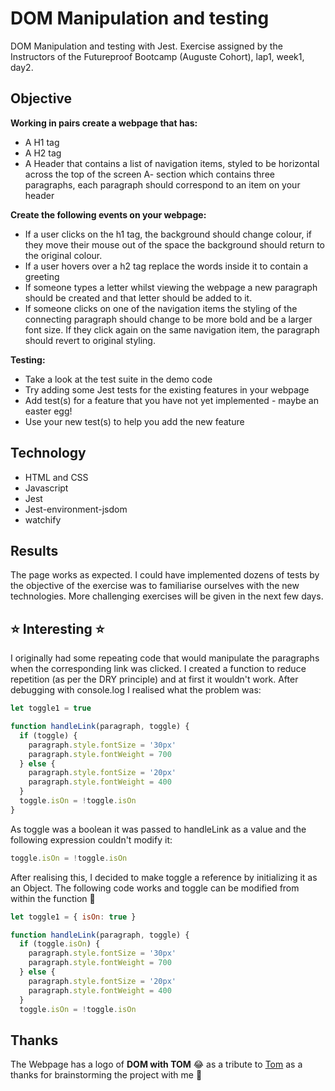 # DOM Manipulation and testing

DOM Manipulation and testing with Jest.
Exercise assigned by the Instructors of the Futureproof Bootcamp (Auguste Cohort), lap1, week1, day2.

## Objective

**Working in pairs create a webpage that has:**

- A H1 tag
- A H2 tag
- A Header that contains a list of navigation items, styled to be horizontal across the top of the screen
  A- section which contains three paragraphs, each paragraph should correspond to an item on your header

**Create the following events on your webpage:**

- If a user clicks on the h1 tag, the background should change colour, if they move their mouse out of the space the background should return to the original colour.
- If a user hovers over a h2 tag replace the words inside it to contain a greeting
- If someone types a letter whilst viewing the webpage a new paragraph should be created and that letter should be added to it.
- If someone clicks on one of the navigation items the styling of the connecting paragraph should change to be more bold and be a larger font size. If they click again on the same navigation item, the paragraph should revert to original styling.

**Testing:**

- Take a look at the test suite in the demo code
- Try adding some Jest tests for the existing features in your webpage
- Add test(s) for a feature that you have not yet implemented - maybe an easter egg!
- Use your new test(s) to help you add the new feature

## Technology

- HTML and CSS
- Javascript
- Jest
- Jest-environment-jsdom
- watchify

## Results

The page works as expected.
I could have implemented dozens of tests by the objective of the exercise was to familiarise ourselves with the new technologies.
More challenging exercises will be given in the next few days.

## ⭐️ Interesting ⭐️

I originally had some repeating code that would manipulate the paragraphs when the corresponding link was clicked.
I created a function to reduce repetition (as per the DRY principle) and at first it wouldn't work.
After debugging with console.log I realised what the problem was:

```js
let toggle1 = true

function handleLink(paragraph, toggle) {
  if (toggle) {
    paragraph.style.fontSize = '30px'
    paragraph.style.fontWeight = 700
  } else {
    paragraph.style.fontSize = '20px'
    paragraph.style.fontWeight = 400
  }
  toggle.isOn = !toggle.isOn
}
```

As toggle was a boolean it was passed to handleLink as a value and the following expression couldn't modify it:

```js
toggle.isOn = !toggle.isOn
```

After realising this, I decided to make toggle a reference by initializing it as an Object.
The following code works and toggle can be modified from within the function 💪

```js
let toggle1 = { isOn: true }

function handleLink(paragraph, toggle) {
  if (toggle.isOn) {
    paragraph.style.fontSize = '30px'
    paragraph.style.fontWeight = 700
  } else {
    paragraph.style.fontSize = '20px'
    paragraph.style.fontWeight = 400
  }
  toggle.isOn = !toggle.isOn
```

## Thanks

The Webpage has a logo of **DOM with TOM** 😂 as a tribute to [Tom](https://github.com/tomhughes87) as a thanks for brainstorming the project with me 💪
